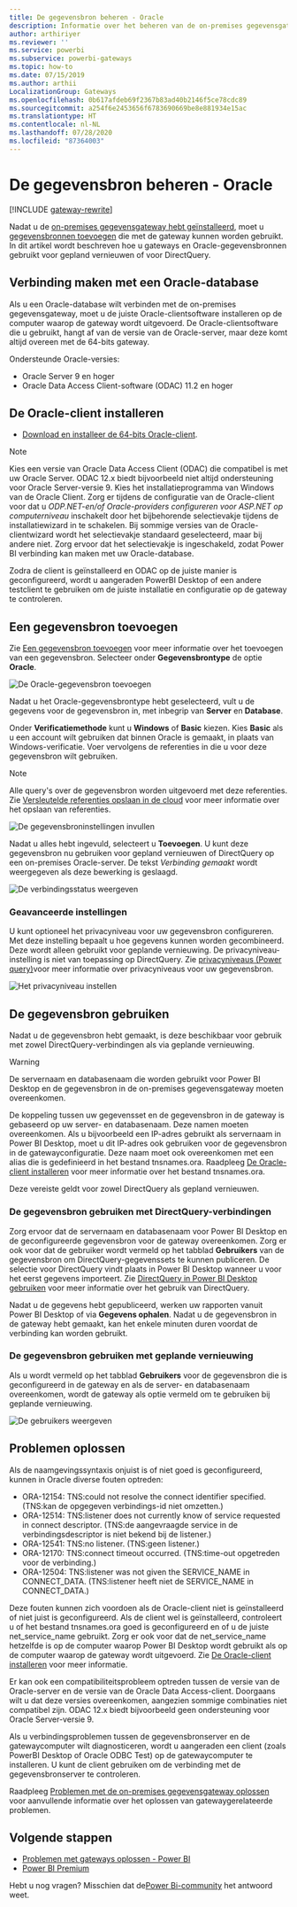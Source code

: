 ```yaml
---
title: De gegevensbron beheren - Oracle
description: Informatie over het beheren van de on-premises gegevensgateway en de gegevensbronnen die deel uitmaken van deze gateway.
author: arthiriyer
ms.reviewer: ''
ms.service: powerbi
ms.subservice: powerbi-gateways
ms.topic: how-to
ms.date: 07/15/2019
ms.author: arthii
LocalizationGroup: Gateways
ms.openlocfilehash: 0b617afdeb69f2367b83ad40b2146f5ce78cdc89
ms.sourcegitcommit: a254f6e2453656f6783690669be8e881934e15ac
ms.translationtype: HT
ms.contentlocale: nl-NL
ms.lasthandoff: 07/28/2020
ms.locfileid: "87364003"
---
```

# <a name="manage-your-data-source---oracle"></a>De gegevensbron beheren - Oracle

[!INCLUDE [gateway-rewrite](../includes/gateway-rewrite.md)]

Nadat u de [on-premises gegevensgateway hebt geïnstalleerd](/data-integration/gateway/service-gateway-install), moet u [gegevensbronnen toevoegen](service-gateway-data-sources.md#add-a-data-source) die met de gateway kunnen worden gebruikt. In dit artikel wordt beschreven hoe u gateways en Oracle-gegevensbronnen gebruikt voor gepland vernieuwen of voor DirectQuery.

## <a name="connect-to-an-oracle-database"></a>Verbinding maken met een Oracle-database
Als u een Oracle-database wilt verbinden met de on-premises gegevensgateway, moet u de juiste Oracle-clientsoftware installeren op de computer waarop de gateway wordt uitgevoerd. De Oracle-clientsoftware die u gebruikt, hangt af van de versie van de Oracle-server, maar deze komt altijd overeen met de 64-bits gateway.

Ondersteunde Oracle-versies: 
- Oracle Server 9 en hoger
- Oracle Data Access Client-software (ODAC) 11.2 en hoger

## <a name="install-the-oracle-client"></a>De Oracle-client installeren
- [Download en installeer de 64-bits Oracle-client](https://www.oracle.com/database/technologies/odac-downloads.html).

> [!NOTE]
> Kies een versie van Oracle Data Access Client (ODAC) die compatibel is met uw Oracle Server. ODAC 12.x biedt bijvoorbeeld niet altijd ondersteuning voor Oracle Server-versie 9.
> Kies het installatieprogramma van Windows van de Oracle Client.
> Zorg er tijdens de configuratie van de Oracle-client voor dat u *ODP.NET-en/of Oracle-providers configureren voor ASP.NET op computerniveau* inschakelt door het bijbehorende selectievakje tijdens de installatiewizard in te schakelen. Bij sommige versies van de Oracle-clientwizard wordt het selectievakje standaard geselecteerd, maar bij andere niet. Zorg ervoor dat het selectievakje is ingeschakeld, zodat Power BI verbinding kan maken met uw Oracle-database.
 
Zodra de client is geïnstalleerd en ODAC op de juiste manier is geconfigureerd, wordt u aangeraden PowerBI Desktop of een andere testclient te gebruiken om de juiste installatie en configuratie op de gateway te controleren.

## <a name="add-a-data-source"></a>Een gegevensbron toevoegen

Zie [Een gegevensbron toevoegen](service-gateway-data-sources.md#add-a-data-source) voor meer informatie over het toevoegen van een gegevensbron. Selecteer onder **Gegevensbrontype** de optie **Oracle**.

![De Oracle-gegevensbron toevoegen](media/service-gateway-onprem-manage-oracle/data-source-oracle.png)

Nadat u het Oracle-gegevensbrontype hebt geselecteerd, vult u de gegevens voor de gegevensbron in, met inbegrip van **Server** en **Database**. 

Onder **Verificatiemethode** kunt u **Windows** of **Basic** kiezen. Kies **Basic** als u een account wilt gebruiken dat binnen Oracle is gemaakt, in plaats van Windows-verificatie. Voer vervolgens de referenties in die u voor deze gegevensbron wilt gebruiken.

> [!NOTE]
> Alle query's over de gegevensbron worden uitgevoerd met deze referenties. Zie [Versleutelde referenties opslaan in de cloud](service-gateway-data-sources.md#store-encrypted-credentials-in-the-cloud) voor meer informatie over het opslaan van referenties.

![De gegevensbroninstellingen invullen](media/service-gateway-onprem-manage-oracle/data-source-oracle2.png)

Nadat u alles hebt ingevuld, selecteert u **Toevoegen**. U kunt deze gegevensbron nu gebruiken voor gepland vernieuwen of DirectQuery op een on-premises Oracle-server. De tekst *Verbinding gemaakt* wordt weergegeven als deze bewerking is geslaagd.

![De verbindingsstatus weergeven](media/service-gateway-onprem-manage-oracle/datasourcesettings4.png)

### <a name="advanced-settings"></a>Geavanceerde instellingen

U kunt optioneel het privacyniveau voor uw gegevensbron configureren. Met deze instelling bepaalt u hoe gegevens kunnen worden gecombineerd. Deze wordt alleen gebruikt voor geplande vernieuwing. De privacyniveau-instelling is niet van toepassing op DirectQuery. Zie [privacyniveaus (Power query)](https://support.office.com/article/Privacy-levels-Power-Query-CC3EDE4D-359E-4B28-BC72-9BEE7900B540)voor meer informatie over privacyniveaus voor uw gegevensbron.

![Het privacyniveau instellen](media/service-gateway-onprem-manage-oracle/datasourcesettings9.png)

## <a name="use-the-data-source"></a>De gegevensbron gebruiken

Nadat u de gegevensbron hebt gemaakt, is deze beschikbaar voor gebruik met zowel DirectQuery-verbindingen als via geplande vernieuwing.

> [!WARNING]
> De servernaam en databasenaam die worden gebruikt voor Power BI Desktop en de gegevensbron in de on-premises gegevensgateway moeten overeenkomen.

De koppeling tussen uw gegevensset en de gegevensbron in de gateway is gebaseerd op uw server- en databasenaam. Deze namen moeten overeenkomen. Als u bijvoorbeeld een IP-adres gebruikt als servernaam in Power BI Desktop, moet u dit IP-adres ook gebruiken voor de gegevensbron in de gatewayconfiguratie. Deze naam moet ook overeenkomen met een alias die is gedefinieerd in het bestand tnsnames.ora. Raadpleeg [De Oracle-client installeren](#install-the-oracle-client) voor meer informatie over het bestand tnsnames.ora.

Deze vereiste geldt voor zowel DirectQuery als gepland vernieuwen.

### <a name="use-the-data-source-with-directquery-connections"></a>De gegevensbron gebruiken met DirectQuery-verbindingen

Zorg ervoor dat de servernaam en databasenaam voor Power BI Desktop en de geconfigureerde gegevensbron voor de gateway overeenkomen. Zorg er ook voor dat de gebruiker wordt vermeld op het tabblad **Gebruikers** van de gegevensbron om DirectQuery-gegevenssets te kunnen publiceren. De selectie voor DirectQuery vindt plaats in Power BI Desktop wanneer u voor het eerst gegevens importeert. Zie [DirectQuery in Power BI Desktop gebruiken](desktop-use-directquery.md) voor meer informatie over het gebruik van DirectQuery.

Nadat u de gegevens hebt gepubliceerd, werken uw rapporten vanuit Power BI Desktop of via **Gegevens ophalen**. Nadat u de gegevensbron in de gateway hebt gemaakt, kan het enkele minuten duren voordat de verbinding kan worden gebruikt.

### <a name="use-the-data-source-with-scheduled-refresh"></a>De gegevensbron gebruiken met geplande vernieuwing

Als u wordt vermeld op het tabblad **Gebruikers** voor de gegevensbron die is geconfigureerd in de gateway en als de server- en databasenaam overeenkomen, wordt de gateway als optie vermeld om te gebruiken bij geplande vernieuwing.

![De gebruikers weergeven](media/service-gateway-onprem-manage-oracle/powerbi-gateway-enterprise-schedule-refresh.png)

## <a name="troubleshooting"></a>Problemen oplossen

Als de naamgevingssyntaxis onjuist is of niet goed is geconfigureerd, kunnen in Oracle diverse fouten optreden:

* ORA-12154: TNS:could not resolve the connect identifier specified. (TNS:kan de opgegeven verbindings-id niet omzetten.)
* ORA-12514: TNS:listener does not currently know of service requested in connect descriptor. (TNS:de aangevraagde service in de verbindingsdescriptor is niet bekend bij de listener.)
* ORA-12541: TNS:no listener. (TNS:geen listener.)
* ORA-12170: TNS:connect timeout occurred. (TNS:time-out opgetreden voor de verbinding.)
* ORA-12504: TNS:listener was not given the SERVICE_NAME in CONNECT_DATA. (TNS:listener heeft niet de SERVICE_NAME in CONNECT_DATA.)

Deze fouten kunnen zich voordoen als de Oracle-client niet is geïnstalleerd of niet juist is geconfigureerd. Als de client wel is geïnstalleerd, controleert u of het bestand tnsnames.ora goed is geconfigureerd en of u de juiste net_service_name gebruikt. Zorg er ook voor dat de net_service_name hetzelfde is op de computer waarop Power BI Desktop wordt gebruikt als op de computer waarop de gateway wordt uitgevoerd. Zie [De Oracle-client installeren](#install-the-oracle-client) voor meer informatie.

Er kan ook een compatibiliteitsprobleem optreden tussen de versie van de Oracle-server en de versie van de Oracle Data Access-client. Doorgaans wilt u dat deze versies overeenkomen, aangezien sommige combinaties niet compatibel zijn. ODAC 12.x biedt bijvoorbeeld geen ondersteuning voor Oracle Server-versie 9.

Als u verbindingsproblemen tussen de gegevensbronserver en de gatewaycomputer wilt diagnosticeren, wordt u aangeraden een client (zoals PowerBI Desktop of Oracle ODBC Test) op de gatewaycomputer te installeren. U kunt de client gebruiken om de verbinding met de gegevensbronserver te controleren.

Raadpleeg [Problemen met de on-premises gegevensgateway oplossen](/data-integration/gateway/service-gateway-tshoot) voor aanvullende informatie over het oplossen van gatewaygerelateerde problemen.

## <a name="next-steps"></a>Volgende stappen

* [Problemen met gateways oplossen - Power BI](service-gateway-onprem-tshoot.md)
* [Power BI Premium](../admin/service-premium-what-is.md)

Hebt u nog vragen? Misschien dat de[Power Bi-community](https://community.powerbi.com/) het antwoord weet.
